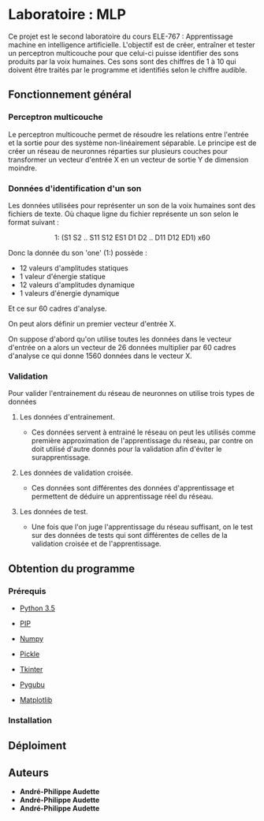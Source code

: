 # Laboratoire : MLP

Ce projet est le second laboratoire du cours ELE-767 : Apprentissage machine en intelligence artificielle. L'objectif est de créer,
entraîner et tester un perceptron multicouche pour que celui-ci puisse identifier des sons produits par la voix humaines. Ces sons
sont des chiffres de 1 à 10 qui doivent être traités par le programme et identifiés selon le chiffre audible.

## Fonctionnement général

### Perceptron multicouche

Le perceptron multicouche permet de résoudre les relations entre l'entrée et la sortie pour des système non-linéairement séparable. Le principe est de créer un réseau de neuronnes réparties sur plusieurs couches pour transformer un vecteur d'entrée X en un vecteur de sortie Y de dimension moindre. 

### Données d'identification d'un son

Les données utilisées pour représenter un son de la voix humaines sont des fichiers de texte. Où chaque ligne du fichier représente un son selon le format suivant : 

<p align="center">1: (S1 S2 .. S11 S12 ES1 D1 D2 .. D11 D12 ED1) x60</p>
        
Donc la donnée du son 'one' (1:) possède : 
* 12 valeurs d'amplitudes statiques
* 1  valeur d'énergie statique
* 12 valeurs d'amplitudes dynamique
* 1 valeurs d'énergie dynamique
        
Et ce sur 60 cadres d'analyse.

On peut alors définir un premier vecteur d'entrée X. 

On suppose d'abord qu'on utilise toutes les données dans le vecteur d'entrée on a alors un vecteur de 26 données multiplier par 60 cadres d'analyse ce qui donne 1560 données dans le vecteur X.

### Validation 

Pour valider l'entrainement du réseau de neuronnes on utilise trois types de données
1. Les données d'entrainement.

    * Ces données servent à entrainé le réseau on peut les utilisés comme première approximation de l'apprentissage du réseau, par contre on doit utilisé d'autre donnés pour la validation afin d'éviter le surapprentissage.
2. Les données de validation croisée.

    * Ces données sont différentes des données d'apprentissage et permettent de déduire un apprentissage réel du réseau.
3. Les données de test.

    * Une fois que l'on juge l'apprentissage du réseau suffisant, on le test sur des données de tests qui sont différentes de celles de la validation croisée et de l'apprentissage.
## Obtention du programme

### Prérequis


  * [Python 3.5](https://www.python.org/downloads/release/python-370/)


  
  * [PIP](https://pypi.org/project/pip/)



  * [Numpy](https://pypi.org/project/numpy/)



  * [Pickle](https://pypi.org/project/pickle5/)



  * [Tkinter](https://pypi.org/project/tkinter3000/)
  


  * [Pygubu](https://pypi.org/project/pygubu/)
  
  
  
  * [Matplotlib](https://matplotlib.org/)


### Installation


## Déploiment


## Auteurs

* **André-Philippe Audette**
* **André-Philippe Audette**
* **André-Philippe Audette**

